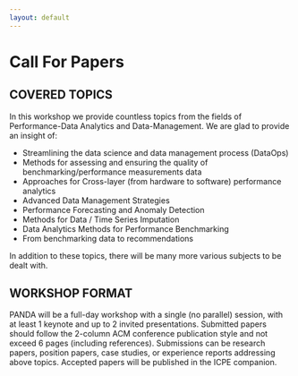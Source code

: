 ```yaml
---
layout: default
---
```

<h1><b>Call For Papers</b></h1>

<h2><b>COVERED TOPICS</b></h2>
In this workshop we provide countless topics from the fields of Performance-Data Analytics and Data-Management.
We are glad to provide an insight of:

<ul>
<li>Streamlining the data science and data management process (DataOps)</li>
<li>Methods for assessing and ensuring the quality of benchmarking/performance measurements data</li>
<li>Approaches for Cross-layer (from hardware to software) performance analytics</li>
<li>Advanced Data Management Strategies</li>
<li>Performance Forecasting and Anomaly Detection</li>
<li>Methods for Data / Time Series Imputation</li>
<li>Data Analytics Methods for Performance Benchmarking</li>
<li>From benchmarking data to recommendations</li>
</ul>

In addition to these topics, there will be many more various subjects to be dealt with.  

<h2><b>WORKSHOP FORMAT</b></h2>

PANDA will be a full-day workshop with a single (no parallel) session, with at least 1 keynote and up to 2 invited presentations. Submitted papers should follow the 2-column ACM conference publication style and not exceed 6 pages (including references). Submissions can be research papers, position papers, case studies, or experience reports addressing above topics. Accepted papers will be published in the ICPE companion.
